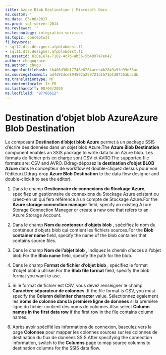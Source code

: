 ```yaml
---
title: Azure Blob Destination | Microsoft Docs
ms.custom: ''
ms.date: 03/06/2017
ms.prod: sql-server-2014
ms.reviewer: ''
ms.technology: integration-services
ms.topic: conceptual
f1_keywords:
- sql12.dts.designer.afpblobdest.f1
- sql11.dts.designer.afpblobdest.f1
ms.assetid: 820a1e7a-7182-4c7b-ab56-5b4097a7e042
author: chugugrace
ms.author: chugu
ms.openlocfilehash: fb406d38b17748e8284acee4b2849a9fd99e53ac
ms.sourcegitcommit: ad4d92dce894592a259721a1571b1d8736abacdb
ms.translationtype: MT
ms.contentlocale: fr-FR
ms.lasthandoff: 08/04/2020
ms.locfileid: "87706612"
---
```

# <a name="azure-blob-destination"></a><span data-ttu-id="0a779-102">Destination d’objet blob Azure</span><span class="sxs-lookup"><span data-stu-id="0a779-102">Azure Blob Destination</span></span>
  <span data-ttu-id="0a779-103">Le composant **Destination d’objet blob Azure** permet à un package SSIS d’écrire des données dans un objet blob Azure.</span><span class="sxs-lookup"><span data-stu-id="0a779-103">The **Azure Blob Destination** component enables an SSIS package to write data to an Azure blob.</span></span> <span data-ttu-id="0a779-104">Les formats de fichier pris en charge sont CSV et AVRO.</span><span class="sxs-lookup"><span data-stu-id="0a779-104">The supported file formats are: CSV and AVRO.</span></span> <span data-ttu-id="0a779-105">Ddrag-déposez la **destination d’objet BLOB Azure** dans le concepteur de workflow et double-cliquez dessus pour voir l’éditeur).</span><span class="sxs-lookup"><span data-stu-id="0a779-105">Ddrag-drop **Azure Blob Destination** to the data flow designer and double-click it to see the editor).</span></span>  
  
1.  <span data-ttu-id="0a779-106">Dans le champ **Gestionnaire de connexions du Stockage Azure**, spécifiez un gestionnaire de connexions du Stockage Azure existant ou créez-en un qui fera référence à un compte de Stockage Azure.</span><span class="sxs-lookup"><span data-stu-id="0a779-106">For the **Azure storage connection manager** field, specify an existing Azure Storage Connection Manager or create a new one that refers to an Azure Storage Account.</span></span>  
  
2.  <span data-ttu-id="0a779-107">Dans le champ **Nom du conteneur d’objets blob** , spécifiez le nom du conteneur d’objets blob qui contient les fichiers sources.</span><span class="sxs-lookup"><span data-stu-id="0a779-107">For the **Blob container name** field, specify the name of the blob container that contains source files.</span></span>  
  
3.  <span data-ttu-id="0a779-108">Dans le champ **Nom de l’objet blob** , indiquez le chemin d’accès à l’objet blob.</span><span class="sxs-lookup"><span data-stu-id="0a779-108">For the **Blob name** field, specify the path for the blob.</span></span>  
  
4.  <span data-ttu-id="0a779-109">Dans le champ **Format de fichier d’objet blob** , spécifiez le format d’objet blob à utiliser.</span><span class="sxs-lookup"><span data-stu-id="0a779-109">For the **Blob file format** field, specify the blob format you want to use.</span></span>  
  
5.  <span data-ttu-id="0a779-110">Si le format de fichier est CSV, vous devez renseigner le champ **Caractère séparateur de colonnes** .</span><span class="sxs-lookup"><span data-stu-id="0a779-110">If the file format is CSV, you must specify the **Column delimiter character** value.</span></span> <span data-ttu-id="0a779-111">Sélectionnez également les **noms de colonne dans la première ligne de données** si la première ligne du fichier contient des noms de colonnes.</span><span class="sxs-lookup"><span data-stu-id="0a779-111">Also  select **Column names in the first data row** if the first row in the file contains column names.</span></span>  
  
6.  <span data-ttu-id="0a779-112">Après avoir spécifié les informations de connexion, basculez vers la page **Colonnes** pour mapper les colonnes sources sur les colonnes de destination du flux de données SSIS.</span><span class="sxs-lookup"><span data-stu-id="0a779-112">After specifying the connection information, switch to the **Columns** page to map source columns to destination columns for the SSIS data flow.</span></span>  
  
  
